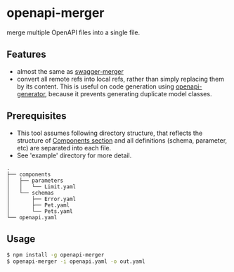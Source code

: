 # openapi-merger

merge multiple OpenAPI files into a single file.  


## Features
- almost the same as [swagger-merger](https://github.com/WindomZ/swagger-merger)
- convert all remote refs into local refs, rather than simply replacing them by its content. 
  This is useful on code generation using [openapi-generator](https://github.com/OpenAPITools/openapi-generator), 
  because it prevents generating duplicate model classes.

## Prerequisites

- This tool assumes following directory structure, 
  that reflects the structure of [Components section](https://swagger.io/docs/specification/components/#structure) and
  all definitions (schema, parameter, etc) are separated into each file. 
- See 'example' directory for more detail.

```
.
├── components
│   ├── parameters
│   │   └── Limit.yaml
│   └── schemas
│       ├── Error.yaml
│       ├── Pet.yaml
│       └── Pets.yaml
└── openapi.yaml
```

## Usage

```sh
$ npm install -g openapi-merger
$ openapi-merger -i openapi.yaml -o out.yaml
```

